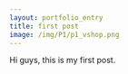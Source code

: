 ```yaml
---
layout: portfolio_entry
title: first post
image: /img/P1/p1_vshop.png
---
```


Hi guys, this is my first post. 




